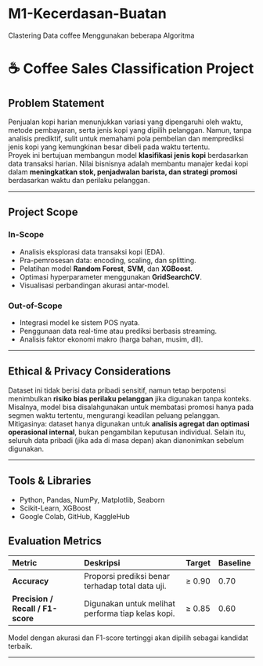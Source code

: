 # M1-Kecerdasan-Buatan
Clastering Data coffee Menggunakan beberapa Algoritma 

# ☕ Coffee Sales Classification Project

## Problem Statement
Penjualan kopi harian menunjukkan variasi yang dipengaruhi oleh waktu, metode pembayaran, serta jenis kopi yang dipilih pelanggan. Namun, tanpa analisis prediktif, sulit untuk memahami pola pembelian dan memprediksi jenis kopi yang kemungkinan besar dibeli pada waktu tertentu.  
Proyek ini bertujuan membangun model **klasifikasi jenis kopi** berdasarkan data transaksi harian. Nilai bisnisnya adalah membantu manajer kedai kopi dalam **meningkatkan stok, penjadwalan barista, dan strategi promosi** berdasarkan waktu dan perilaku pelanggan.

---

## Project Scope

### In-Scope
- Analisis eksplorasi data transaksi kopi (EDA).  
- Pra-pemrosesan data: encoding, scaling, dan splitting.  
- Pelatihan model **Random Forest**, **SVM**, dan **XGBoost**.  
- Optimasi hyperparameter menggunakan **GridSearchCV**.  
- Visualisasi perbandingan akurasi antar-model.  

### Out-of-Scope
- Integrasi model ke sistem POS nyata.  
- Penggunaan data real-time atau prediksi berbasis streaming.  
- Analisis faktor ekonomi makro (harga bahan, musim, dll).  

---
## Ethical & Privacy Considerations
Dataset ini tidak berisi data pribadi sensitif, namun tetap berpotensi menimbulkan **risiko bias perilaku pelanggan** jika digunakan tanpa konteks. Misalnya, model bisa disalahgunakan untuk membatasi promosi hanya pada segmen waktu tertentu, mengurangi keadilan peluang pelanggan.  
Mitigasinya: dataset hanya digunakan untuk **analisis agregat dan optimasi operasional internal**, bukan pengambilan keputusan individual. Selain itu, seluruh data pribadi (jika ada di masa depan) akan dianonimkan sebelum digunakan.

---

## Tools & Libraries
- Python, Pandas, NumPy, Matplotlib, Seaborn  
- Scikit-Learn, XGBoost  
- Google Colab, GitHub, KaggleHub 


## Evaluation Metrics

| Metric | Deskripsi | Target | Baseline |
|:-------|:-----------|:--------|:----------|
| **Accuracy** | Proporsi prediksi benar terhadap total data uji. | ≥ 0.90 | 0.70 |
| **Precision / Recall / F1-score** | Digunakan untuk melihat performa tiap kelas kopi. | ≥ 0.85 | 0.60 |

Model dengan akurasi dan F1-score tertinggi akan dipilih sebagai kandidat terbaik.

---

